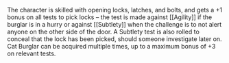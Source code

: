 The character is skilled with opening locks, latches, and bolts, and gets a +1 bonus on all tests to pick locks – the test is made against [[Agility]] if the burglar is in a hurry or against [[Subtlety]] when the challenge is to not alert anyone on the other side of the door. A Subtlety test is also rolled to conceal that the lock has been picked, should someone investigate later on. Cat Burglar can be acquired multiple times, up to a maximum bonus of +3 on relevant tests.